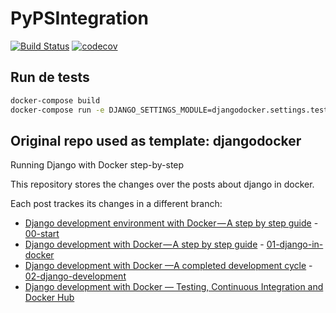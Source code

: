 # PyPSIntegration
[![Build Status](https://travis-ci.org/oriolpiera/dj-icg-prestashop.svg?branch=master)](https://travis-ci.org/oriolpiera/dj-icg-prestashop)
[![codecov](https://codecov.io/gh/oriolpiera/dj-icg-prestashop/branch/master/graph/badge.svg)](https://codecov.io/gh/oriolpiera/dj-icg-prestashop)

## Run de tests

```bash
docker-compose build
docker-compose run -e DJANGO_SETTINGS_MODULE=djangodocker.settings.testing --no-deps --rm app bash -c "python manage.py makemigrations; python manage.py migrate; py.test;"
```


## Original repo used as template: djangodocker

Running Django with Docker step-by-step

This repository stores the changes over the posts about django in docker.

Each post trackes its changes in a different branch:

- [Django development environment with Docker — A step by step guide](https://blog.devartis.com/django-development-environment-with-docker-a-step-by-step-guide-ae234612fa61) - [00-start](https://github.com/devartis/djangodocker/tree/00-start)
- [Django development with Docker — A step by step guide](https://blog.devartis.com/django-development-with-docker-a-step-by-step-guide-525c0d08291) - [01-django-in-docker](https://github.com/devartis/djangodocker/tree/01-django-in-docker)
- [Django development with Docker —A completed development cycle](https://blog.devartis.com/django-development-with-docker-a-completed-development-cycle-7322ad8ba508) - [02-django-development](https://github.com/devartis/djangodocker/tree/02-django-development)
- [Django development with Docker — Testing, Continuous Integration and Docker Hub](https://blog.devartis.com/django-development-with-docker-testing-continuous-integration-and-docker-hub-57038ca19773)

